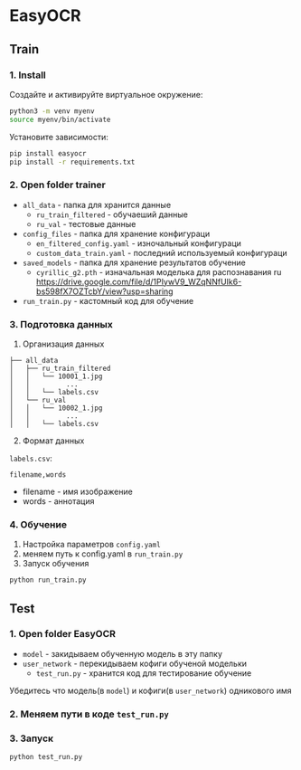 # EasyOCR

## Train
### 1. Install
Создайте и активируйте виртуальное окружение:
``` bash
python3 -m venv myenv
source myenv/bin/activate
```
Установите зависимости:
``` bash
pip install easyocr
pip install -r requirements.txt
```

### 2. Open folder trainer
- ```all_data``` - папка для хранится данные 
  - ```ru_train_filtered``` - обучаеший данные 
  - ```ru_val``` - тестовые данные
- ```config_files``` - папка для хранение конфигураци
  - ```en_filtered_config.yaml``` - изночальный конфигураци
  - ```custom_data_train.yaml``` - последний используемый конфигураци
- ```saved_models``` - папка для хранение результатов обучение 
  - ```cyrillic_g2.pth``` - изначальная моделька для распознавания ru https://drive.google.com/file/d/1PIywV9_WZqNNfUIk6-bs598fX7OZTcbY/view?usp=sharing
- ```run_train.py``` - кастомный код для обучение 

### 3. Подготовка данных
1. Организация данных
```
├── all_data
│   ├── ru_train_filtered
│   │   └── 10001_1.jpg
│   │         ...
│   │   └── labels.csv
│   └── ru_val
│   │   └── 10002_1.jpg
│   │         ...
│   │   └── labels.csv
```
2. Формат данных

```labels.csv```:
```
filename,words
```
 - filename - имя изображение 
 - words - аннотация 

### 4. Обучение
1. Настройка параметров ```config.yaml```
2. меняем путь к config.yaml в ```run_train.py```
3. Запуск обучения 
``` bash
python run_train.py
```

## Test 
### 1. Open folder EasyOCR
- ```model``` - закидываем обученную модель в эту папку 
- ```user_network``` - перекидываем кофиги обученой модельки
  - ```test_run.py``` - хранится код для тестирование обучение 

Убедитесь что модель(в ```model```) и кофиги(в ```user_network```) одникового имя 

### 2. Меняем пути в коде ```test_run.py```

### 3. Запуск
``` bash
python test_run.py
```

